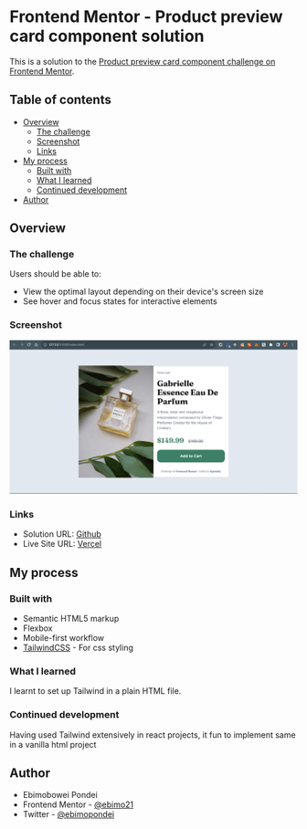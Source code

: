 # Frontend Mentor - Product preview card component solution

This is a solution to the [Product preview card component challenge on Frontend Mentor](https://www.frontendmentor.io/challenges/product-preview-card-component-GO7UmttRfa). 

## Table of contents

- [Overview](#overview)
  - [The challenge](#the-challenge)
  - [Screenshot](#screenshot)
  - [Links](#links)
- [My process](#my-process)
  - [Built with](#built-with)
  - [What I learned](#what-i-learned)
  - [Continued development](#continued-development)
- [Author](#author)

## Overview

### The challenge

Users should be able to:

- View the optimal layout depending on their device's screen size
- See hover and focus states for interactive elements

### Screenshot

![](./images/screenshot.png)


### Links

- Solution URL: [Github](https://github.com/Ebimo21/product-preview-card-component-main)
- Live Site URL: [Vercel](https://product-preview-card-component-vanilla.vercel.app/)

## My process

### Built with

- Semantic HTML5 markup
- Flexbox
- Mobile-first workflow
- [TailwindCSS](https://tailwindcss.com/) - For css styling

### What I learned

I learnt to set up Tailwind in a plain HTML file.

### Continued development

Having used Tailwind extensively in react projects, it fun to implement same in a vanilla html project

## Author

- Ebimobowei Pondei
- Frontend Mentor - [@ebimo21](https://www.frontendmentor.io/profile/ebimo21)
- Twitter - [@ebimopondei](https://www.twitter.com/ebimopondei)
